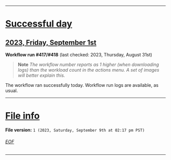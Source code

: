 
***

# [Successful day](#Successful-day)

## [2023, Friday, September 1st](#2023-Friday-September-1st)

**Workflow run #417/#418** (last checked: 2023, Thursday, August 31st)

> **Note** _The workflow number reports as 1 higher (when downloading logs) than the workload count in the actions menu. A set of images will better explain this._

The workflow ran successfully today. Workflow run logs are available, as usual.

***

# [File info](#File-info)

**File version:** `1 (2023, Saturday, September 9th at 02:17 pm PST)`

###### [EOF](#EOF)

***
